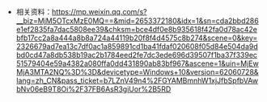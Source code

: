 * 相关资料：https://mp.weixin.qq.com/s?__biz=MjM5OTcxMzE0MQ==&mid=2653372180&idx=1&sn=cda2bbd286e1ef2835fa7dac5808ee39&chksm=bce4df0e8b935618f42fa0d78ac42ebfb17cc2a8a444a8b8a724a44119b20f8f4d4575c8b274&scene=0&key=2326679ad7ea13c7df0ac1a859891cd1ba41fdaf020608f05d84e504da9dbd0cd47a8db538b19ac2b1784eed2fe7dc3ede696d39507f1ba37f339ec51579404e59a4382a080ffa0dd431890ab83bf967&ascene=1&uin=MjEwMjA3MTA2NQ%3D%3D&devicetype=Windows+10&version=62060728&lang=zh_CN&pass_ticket=b7LZnV49n4%2FGYAMBmnhW1xjJfbSpfbVAwbNv06eB9T8Oi%2F37FB6AsR3giUor%2B5RD